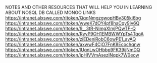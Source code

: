 NOTES AND OTHER RESOURCES THAT WILL HELP YOU IN LEARNING ABOUT NOSQL DB CALLED 
MONGO
LINKS
https://intranet.alxswe.com/rltoken/QqqNmgzgwopHBv305ki6bg
https://intranet.alxswe.com/rltoken/wweK7dOY4pf8haCqv9Iv6Q
https://intranet.alxswe.com/rltoken/9__3tR-NimgXlmjPQwTF-Q
https://intranet.alxswe.com/rltoken/RyyP9OH1EMBWWYpTs4TqoA
https://intranet.alxswe.com/rltoken/ziEDeniRobC6owPE1_avAQ
https://intranet.alxswe.com/rltoken/axwwF4CjO7FnK8Ecochqnw
https://intranet.alxswe.com/rltoken/lUqnLwOHbbp9FK39ijNmDQ
https://intranet.alxswe.com/rltoken/ipHIVVmAsezINqpk7W0eow
